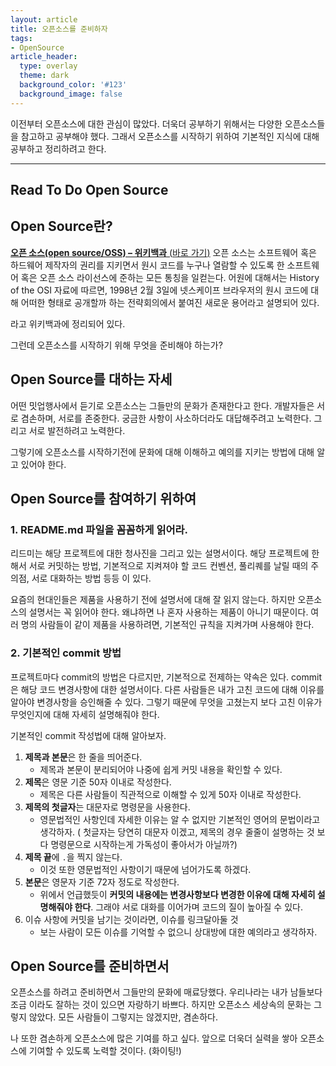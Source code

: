 ```yaml
---
layout: article
title: 오픈소스를 준비하자   
tags:
- OpenSource
article_header:
  type: overlay
  theme: dark
  background_color: '#123'
  background_image: false
---
```


이전부터 오픈소스에 대한 관심이 많았다. 더욱더 공부하기 위해서는 다양한 오픈소스들을 참고하고 공부해야 했다. 그래서 오픈소스를 시작하기 위하여 기본적인 지식에 대해 공부하고 정리하려고 한다. 

<!--more-->
---

## Read To Do Open Source



## Open Source란?

 **[오픈 소스(open source/OSS) – 위키백과](http://ko.wikipedia.org/wiki/오픈_소스)**[ (](http://ko.wikipedia.org/wiki/오픈_소스)[바로 가기](http://ko.wikipedia.org/wiki/오픈_소스)[)](http://ko.wikipedia.org/wiki/오픈_소스)
오픈 소스는 소프트웨어 혹은 하드웨어 제작자의 권리를 지키면서 원시 코드를 누구나 열람할 수 있도록 한 소프트웨어 혹은 오픈 소스 라이선스에 준하는 모든 통칭을 일컫는다. 어원에 대해서는 History of the OSI 자료에 따르면, 1998년 2월 3일에 넷스케이프 브라우저의 원시 코드에 대해 어떠한 형태로 공개할까 하는 전략회의에서 붙여진 새로운 용어라고 설명되어 있다. 

라고 위키백과에 정리되어 있다. 

그런데 오픈소스를 시작하기 위해 무엇을 준비해야 하는가? 



## Open Source를 대하는 자세

어떤 밋업행사에서 듣기로 오픈소스는 그들만의 문화가 존재한다고 한다. 개발자들은 서로 겸손하며, 서로를 존중한다. 궁금한 사항이 사소하더라도 대답해주려고 노력한다. 그리고 서로 발전하려고 노력한다. 

그렇기에 오픈소스를 시작하기전에 문화에 대해 이해하고 예의를 지키는 방법에 대해 알고 있어야 한다. 



## Open Source를 참여하기 위하여

### 1. README.md 파일을 꼼꼼하게 읽어라. 

리드미는 해당 프로젝트에 대한 청사진을 그리고 있는 설명서이다. 해당 프로젝트에 한해서 서로 커밋하는 방법, 기본적으로 지켜져야 할 코드 컨벤션, 풀리퀘를 날릴 때의 주의점, 서로 대화하는 방법 등등 이 있다. 

요즘의 현대인들은 제품을 사용하기 전에 설명서에 대해 잘 읽지 않는다. 하지만 오픈소스의 설명서는 꼭 읽어야 한다. 왜냐하면 나 혼자 사용하는 제품이 아니기 때문이다. 여러 명의 사람들이 같이 제품을 사용하려면, 기본적인 규칙을 지켜가며 사용해야 한다. 

### 2. 기본적인 commit  방법 

프로젝트마다 commit의 방법은 다르지만, 기본적으로 전제하는 약속은 있다. commit은 해당 코드 변경사항에 대한 설명서이다. 다른 사람들은 내가 고친 코드에 대해 이유를 알아야 변경사항을 승인해줄 수 있다. 그렇기 때문에 무엇을 고쳤는지 보다 고친 이유가 무엇인지에 대해 자세히 설명해줘야 한다. 

기본적인 commit 작성법에 대해 알아보자. 

1. **제목과 본문**은 한 줄을 띄어준다. 
   * 제목과 본문이 분리되어야 나중에 쉽게 커밋 내용을 확인할 수 있다. 
2. **제목**은 영문 기준 50자 이내로 작성한다. 
   * 제목은 다른 사람들이 직관적으로 이해할 수 있게 50자 이내로 작성한다. 
3. **제목의 첫글자**는 대문자로 명령문을 사용한다. 
   * 영문법적인 사항인데 자세한 이유는 알 수 없지만 기본적인 영어의 문법이라고 생각하자. ( 첫글자는 당연히 대문자 이겠고, 제목의 경우 줄줄이 설명하는 것 보다 명령문으로 시작하는게 가독성이 좋아서가 아닐까?)
4. **제목 끝**에 `.`을 찍지 않는다. 
   * 이것 또한 영문법적인 사항이기 때문에 넘어가도록 하겠다. 
5. **본문**은 영문자 기준 72자 정도로 작성한다. 
   * 위에서 언급했듯이 **커밋의 내용에는 변경사항보다 변경한 이유에 대해 자세히 설명해줘야 한다**. 그래야 서로 대화를 이어가며 코드의 질이 높아질 수 있다. 
6. 이슈 사항에 커밋을 남기는 것이라면, 이슈를 링크달아둘 것
   * 보는 사람이 모든 이슈를 기억할 수 없으니 상대방에 대한 예의라고 생각하자. 

## Open Source를 준비하면서

오픈소스를 하려고 준비하면서 그들만의 문화에 매료당했다. 우리나라는 내가 남들보다 조금 이라도 잘하는 것이 있으면 자랑하기 바쁘다. 하지만 오픈소스 세상속의 문화는 그렇지 않았다. 모든 사람들이 그렇지는 않겠지만, 겸손하다. 

나 또한 겸손하게 오픈소스에 많은 기여를 하고 싶다. 앞으로 더욱더 실력을 쌓아 오픈소스에 기여할 수 있도록 노력할 것이다. (화이팅!)